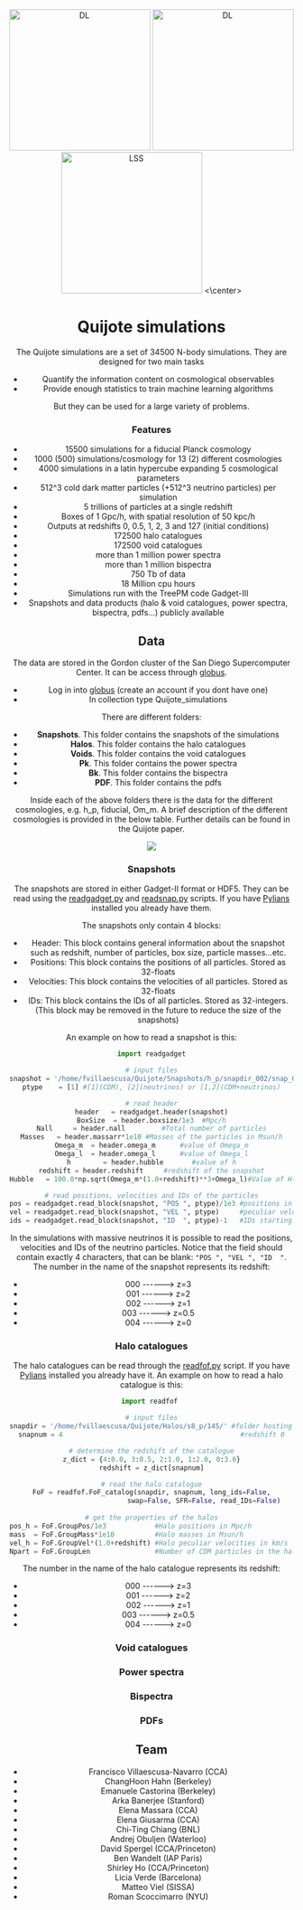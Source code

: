 <center>
<img src="https://raw.githubusercontent.com/franciscovillaescusa/Quijote-simulations/master/images/DL.png" alt="DL" width="250"/> <img src="https://raw.githubusercontent.com/franciscovillaescusa/Quijote-simulations/master/images/logo.gif" alt="DL" width="250"/> <img src="https://raw.githubusercontent.com/franciscovillaescusa/Quijote-simulations/master/images/LSS.png" alt="LSS" width="250"/>
<\center>

# Quijote simulations
The Quijote simulations are a set of 34500 N-body simulations. They are designed for two main tasks
- Quantify the information content on cosmological observables
- Provide enough statistics to train machine learning algorithms

But they can be used for a large variety of problems.

### Features
- 15500 simulations for a fiducial Planck cosmology
- 1000 (500) simulations/cosmology for 13 (2) different cosmologies
- 4000 simulations in a latin hypercube expanding 5 cosmological parameters
- 512^3 cold dark matter particles (+512^3 neutrino particles) per simulation
- 5 trillions of particles at a single redshift
- Boxes of 1 Gpc/h, with spatial resolution of 50 kpc/h
- Outputs at redshifts 0, 0.5, 1, 2, 3 and 127 (initial conditions)
- 172500 halo catalogues
- 172500 void catalogues
- more than 1 million power spectra
- more than 1 million bispectra
- 750 Tb of data
- 18 Million cpu hours
- Simulations run with the TreePM code Gadget-III
- Snapshots and data products (halo & void catalogues, power spectra, bispectra, pdfs...) publicly available

## Data
The data are stored in the Gordon cluster of the San Diego Supercomputer Center. It can be access through [globus](https://www.globus.org/). 

- Log in into [globus](https://www.globus.org/) (create an account if you dont have one)
- In collection type Quijote_simulations

There are different folders: 
- __Snapshots__. This folder contains the snapshots of the simulations
- __Halos__. This folder contains the halo catalogues
- __Voids__. This folder contains the void catalogues
- __Pk__. This folder contains the power spectra
- __Bk__. This folder contains the bispectra 
- __PDF__. This folder contains the pdfs

Inside each of the above folders there is the data for the different cosmologies, e.g. h_p, fiducial, Om_m. A brief description of the different cosmologies is provided in the below table. Further details can be found in the Quijote paper.

![](https://raw.githubusercontent.com/franciscovillaescusa/Quijote-simulations/master/images/Sims.jpg)

### Snapshots
The snapshots are stored in either Gadget-II format or HDF5. They can be read using the [readgadget.py](https://github.com/franciscovillaescusa/Pylians/blob/master/library/readgadget.py) and [readsnap.py](https://github.com/franciscovillaescusa/Pylians/blob/master/library/readsnap.py) scripts. If you have [Pylians](https://github.com/franciscovillaescusa/Pylians) installed you already have them.

The snapshots only contain 4 blocks:
- Header: This block contains general information about the snapshot such as redshift, number of particles, box size, particle masses...etc.
- Positions: This block contains the positions of all particles. Stored as 32-floats
- Velocities: This block contains the velocities of all particles. Stored as 32-floats
- IDs: This block contains the IDs of all particles. Stored as 32-integers. (This block may be removed in the future to reduce the size of the snapshots)

An example on how to read a snapshot is this:

```python
import readgadget

# input files
snapshot = '/home/fvillaescusa/Quijote/Snapshots/h_p/snapdir_002/snap_002'
ptype    = [1] #[1](CDM), [2](neutrinos) or [1,2](CDM+neutrinos)

# read header
header   = readgadget.header(snapshot)
BoxSize  = header.boxsize/1e3  #Mpc/h
Nall     = header.nall         #Total number of particles
Masses   = header.massarr*1e10 #Masses of the particles in Msun/h
Omega_m  = header.omega_m      #value of Omega_m
Omega_l  = header.omega_l      #value of Omega_l
h        = header.hubble       #value of h
redshift = header.redshift     #redshift of the snapshot
Hubble   = 100.0*np.sqrt(Omega_m*(1.0+redshift)**3+Omega_l)#Value of H(z) in km/s/(Mpc/h)

# read positions, velocities and IDs of the particles
pos = readgadget.read_block(snapshot, "POS ", ptype)/1e3 #positions in Mpc/h
vel = readgadget.read_block(snapshot, "VEL ", ptype)     #peculiar velocities in km/s
ids = readgadget.read_block(snapshot, "ID  ", ptype)-1   #IDs starting from 0
```
In the simulations with massive neutrinos it is possible to read the positions, velocities and IDs of the neutrino particles. Notice that the field should contain exactly 4 characters, that can be blank: ```"POS ", "VEL ", "ID  "```. The number in the name of the snapshot represents its redshift: 
- 000 ------> z=3
- 001 ------> z=2
- 002 ------> z=1
- 003 ------> z=0.5
- 004 ------> z=0

### Halo catalogues
The halo catalogues can be read through the [readfof.py](https://github.com/franciscovillaescusa/Pylians/blob/master/library/readfof.py) script. If you have [Pylians](https://github.com/franciscovillaescusa/Pylians) installed you already have it. An example on how to read a halo catalogue is this:

```python
import readfof 

# input files
snapdir = '/home/fvillaescusa/Quijote/Halos/s8_p/145/' #folder hosting the catalogue
snapnum = 4                                            #redshift 0

# determine the redshift of the catalogue
z_dict = {4:0.0, 3:0.5, 2:1.0, 1:2.0, 0:3.0}
redshift = z_dict[snapnum]

# read the halo catalogue
FoF = readfof.FoF_catalog(snapdir, snapnum, long_ids=False,
                          swap=False, SFR=False, read_IDs=False)
										
# get the properties of the halos
pos_h = FoF.GroupPos/1e3            #Halo positions in Mpc/h                                                                                                                                                                       
mass  = FoF.GroupMass*1e10          #Halo masses in Msun/h                                                                                                                                                                      
vel_h = FoF.GroupVel*(1.0+redshift) #Halo peculiar velocities in km/s                                                                                                                                                                        
Npart = FoF.GroupLen                #Number of CDM particles in the halo
```
The number in the name of the halo catalogue represents its redshift: 
- 000 ------> z=3
- 001 ------> z=2
- 002 ------> z=1
- 003 ------> z=0.5
- 004 ------> z=0

### Void catalogues

### Power spectra

### Bispectra

### PDFs

## Team
- Francisco Villaescusa-Navarro (CCA)
- ChangHoon Hahn (Berkeley)
- Emanuele Castorina (Berkeley)
- Arka Banerjee (Stanford)
- Elena Massara (CCA)
- Elena Giusarma (CCA)
- Chi-Ting Chiang (BNL)
- Andrej Obuljen (Waterloo)
- David Spergel (CCA/Princeton)
- Ben Wandelt (IAP Paris)
- Shirley Ho (CCA/Princeton)
- Licia Verde (Barcelona)
- Matteo Viel (SISSA)
- Roman Scoccimarro (NYU)

